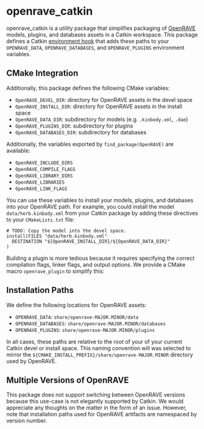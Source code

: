 openrave_catkin
===============
openrave_catkin is a utility package that simplifies packaging of
[OpenRAVE](http://openrave.org/) models, plugins, and databases assets in a
Catkin workspace. This package defines a Catkin [environment
hook](http://docs.ros.org/fuerte/api/catkin/html/environment.html) that adds
these paths to your `OPENRAVE_DATA`, `OPENRAVE_DATABASES`, and
`OPENRAVE_PLUGINS` environment variables.

CMake Integration
-----------------
Additionally, this package defines the following CMake variables:

 - `OpenRAVE_DEVEL_DIR`: directory for OpenRAVE assets in the devel space
 - `OpenRAVE_INSTALL_DIR`: directory for OpenRAVE assets in the install space
 - `OpenRAVE_DATA_DIR`: subdirectory for models (e.g. `.kinbody.xml`, `.dae`)
 - `OpenRAVE_PLUGINS_DIR`: subdirectory for plugins
 - `OpenRAVE_DATABASES_DIR`: subdirectory for databases

Additionally, the variables exported by `find_package(OpenRAVE)` are available:

 - `OpenRAVE_INCLUDE_DIRS`
 - `OpenRAVE_COMPILE_FLAGS`
 - `OpenRAVE_LIBRARY_DIRS`
 - `OpenRAVE_LIBRARIES`
 - `OpenRAVE_LINK_FLAGS`

You can use these variables to install your models, plugins, and databases into
your OpenRAVE path. For example, you could install the model
`data/herb.kinbody.xml` from your Catkin package by adding these directives to
your `CMakeLists.txt` file:

    # TODO: Copy the model into the devel space.
    install(FILES "data/herb.kinbody.xml"
      DESTINATION "${OpenRAVE_INSTALL_DIR}/${OpenRAVE_DATA_DIR}"
    )

Building a plugin is more tedious because it requires specifying the correct
compilation flags, linker flags, and output options. We provide a CMake macro
`openrave_plugin` to simplify this:

Installation Paths
------------------
We define the following locations for OpenRAVE assets:

 - `OPENRAVE_DATA`: `share/openrave-MAJOR.MINOR/data`
 - `OPENRAVE_DATABASES`: `share/openrave-MAJOR.MINOR/databases`
 - `OPENRAVE_PLUGINS`: `share/openrave-MAJOR.MINOR/plugins`

In all cases, these paths are relative to the root of your of your current
Catkin devel or install space. This naming convention will was selected to
mirror the `${CMAKE_INSTALL_PREFIX}/share/openrave-MAJOR.MINOR` directory
used by OpenRAVE.

Multiple Versions of OpenRAVE
-----------------------------
This package does not support switching between OpenRAVE versions because this
use-case is not elegantly supported by Catkin. We would appreciate any thoughts
on the matter in the form of an issue. However, note that installation paths
used for OpenRAVE artifacts are namespaced by version number.
